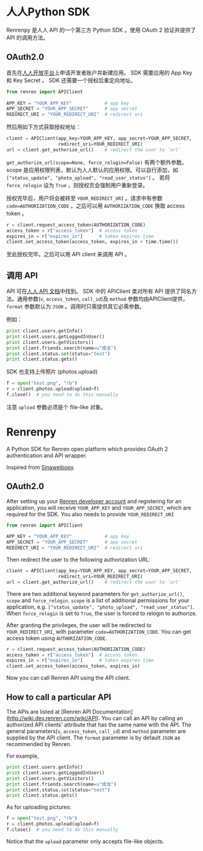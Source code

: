 # 人人Python SDK

Renrenpy 是人人 API 的一个第三方 Python SDK 。使用 OAuth 2 验证并提供了 API
的调用方法。

## OAuth2.0

首先在[人人开放平台](http://dev.renren.com)上申请开发者账户并新建应用。 SDK
需要应用的 App Key 和 Key Secret 。 SDK 还需要一个授权后重定向地址。

```python
from renren import APIClient
    
APP_KEY = "YOUR_APP_KEY"            # app key
APP_SECRET = "YOUR_APP_SECRET"      # app secret
REDIRECT_URI = "YOUR_REDIRECT_URI"  # redirect uri
```

然后用如下方式获取授权地址：

```python
client = APIClient(app_key=YOUR_APP_KEY, app_secret=YOUR_APP_SECRET,
                   redirect_uri=YOUR_REDIRECT_URI)
url = client.get_authorize_url()    # redirect the user to `url'
```

`get_authorize_url(scope=None, force_relogin=False)` 有两个额外参数。 scope
是应用权限列表，默认为人人默认的应用权限。可以自行添加，如
`["status_update", "photo_upload", "read_user_status"]` 。 若将 `force_relogin` 设为 `True` ，则授权页会强制用户重新登录。

授权完毕后，用户将会被转至 `YOUR_REDIRECT_URI` 。请求中有参数
`code=AUTHORIZATION_CODE` 。之后可以用 `AUTHORIZATION_CODE` 换取 access
token 。

```python
r = client.request_access_token(AUTHORIZATION_CODE)
access_token = r["access_token"]  # access token
expires_in = r["expires_in"]      # token expires time
client.set_access_token(access_token, expires_in + time.time())
```

至此授权完毕。之后可以用 API client 来调用 API 。

## 调用 API

API 可在[人人 API 文档](http://wiki.dev.renren.com/wiki/API)中找到。 SDK 中的 APIClient 类对所有 API 提供了同名方法。通用参数(`v`, `access_token`, `call_id`)及 `method` 参数均由APIClient提供， `format` 参数默认为 `JSON` 。调用时只需提供其它必需参数。

例如：

```python
print client.users.getInfo()
print client.users.getLoggedInUser()
print client.users.getVisitors()
print client.friends.search(name=u"成龙")
print client.status.set(status="test")
print client.status.gets()
```

SDK 也支持上传照片 (photos.upload)

```python
f = open("test.png", "rb")
r = client.photos.upload(upload=f)
f.close()  # you need to do this manually
```

注意 `upload` 参数必须是个 file-like 对象。


# Renrenpy

A Python SDK for Renren open platform which provides OAuth 2 authentication and API wrapper. 

Inspired from [Sinaweibopy](https://github.com/michaelliao/sinaweibopy).

## OAuth2.0

After setting up your [Renren developer account](http://dev.renren.com) and
registering for an application, you will receive `YOUR_APP_KEY` and
`YOUR_APP_SECRET`, which are required for the SDK.  You also needs to provide `YOUR_REDIRECT_URI`

```python
from renren import APIClient
    
APP_KEY = "YOUR_APP_KEY"            # app key
APP_SECRET = "YOUR_APP_SECRET"      # app secret
REDIRECT_URI = "YOUR_REDIRECT_URI"  # redirect uri
```

Then redirect the user to the following authorization URL:

```python
client = APIClient(app_key=YOUR_APP_KEY, app_secret=YOUR_APP_SECRET,
                   redirect_uri=YOUR_REDIRECT_URI)
url = client.get_authorize_url()    # redirect the user to `url'
```

There are two additional keyword parameters for `get_authorize_url()`, 
`scope` and `force_relogin`.  `scope` is a list of additional permissions 
for your application, e.g. `["status_update", "photo_upload",
"read_user_status"]`.  When `force_relogin` is set to `True`, the 
user is forced to relogin to authorize.

After granting the privileges, the user will be redirected to
`YOUR_REDIRECT_URI`, with parameter `code=AUTHORIZATION_CODE`. 
You can get access token using `AUTHORIZATION_CODE`.

```python
r = client.request_access_token(AUTHORIZATION_CODE)
access_token = r["access_token"]  # access token
expires_in = r["expires_in"]      # token expires time
client.set_access_token(access_token, expires_in)
```

Now you can call Renren API using the API client.

## How to call a particular API

The APIs are listed at [Renren API Documentation]
(http://wiki.dev.renren.com/wiki/API).
You can call an API by calling an authorized API clients' attribute that
has the same name with the API.  The general parameters(`v`,
`access_token`, `call_id`) and `method` parameter are supplied by the API
client.  The `format` parameter is by default `JSON` as recommended by
Renren.

For example, 

```python
print client.users.getInfo()
print client.users.getLoggedInUser()
print client.users.getVisitors()
print client.friends.search(name=u"成龙")
print client.status.set(status="test")
print client.status.gets()
```

As for uploading pictures:

```python
f = open("test.png", "rb")
r = client.photos.upload(upload=f)
f.close()  # you need to do this manually
```

Notice that the `upload` parameter only accepts file-like objects.
